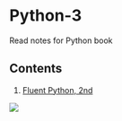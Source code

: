 # Python-3

Read notes for Python book

## Contents

1. [Fluent Python, 2nd](https://github.com/JPL-JUNO/Python-3/tree/main/FP-2nd)


<a href="https://www.oreilly.com/library/view/fluent-python-2nd/9781492056348/"><img src="https://learning.oreilly.com/library/cover/9781492056348/250w/"></a>